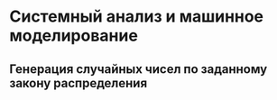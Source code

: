 # Системный анализ и машинное моделирование
## Генерация случайных чисел по заданному закону распределения